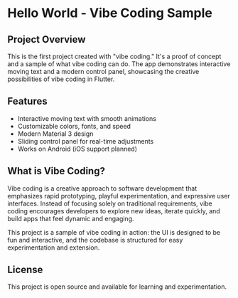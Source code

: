 # Hello World - Vibe Coding Sample

## Project Overview

This is the first project created with "vibe coding." It's a proof of concept and a sample of what vibe coding can do. The app demonstrates interactive moving text and a modern control panel, showcasing the creative possibilities of vibe coding in Flutter.

## Features

- Interactive moving text with smooth animations
- Customizable colors, fonts, and speed
- Modern Material 3 design
- Sliding control panel for real-time adjustments
- Works on Android (iOS support planned)

## What is Vibe Coding?

Vibe coding is a creative approach to software development that emphasizes rapid prototyping, playful experimentation, and expressive user interfaces. Instead of focusing solely on traditional requirements, vibe coding encourages developers to explore new ideas, iterate quickly, and build apps that feel dynamic and engaging.

This project is a sample of vibe coding in action: the UI is designed to be fun and interactive, and the codebase is structured for easy experimentation and extension.

## License

This project is open source and available for learning and experimentation.
